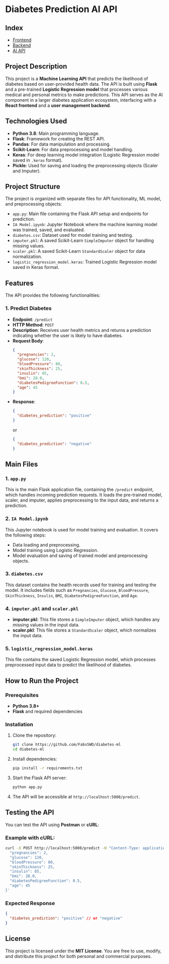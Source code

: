 
# Diabetes Prediction AI API

## Index

- [Frontend](https://github.com/FabsSWD/diabetes-app-frontend)
- [Backend](https://github.com/FabsSWD/diabetes-service-backend)
- [AI API](https://github.com/FabsSWD/diabetes-ml)

## Project Description

This project is a **Machine Learning API** that predicts the likelihood of diabetes based on user-provided health data. The API is built using **Flask** and a pre-trained **Logistic Regression model** that processes various medical and personal metrics to make predictions. This API serves as the AI component in a larger diabetes application ecosystem, interfacing with a **React frontend** and a **user management backend**.

## Technologies Used

- **Python 3.8**: Main programming language.
- **Flask**: Framework for creating the REST API.
- **Pandas**: For data manipulation and processing.
- **Scikit-Learn**: For data preprocessing and model handling.
- **Keras**: For deep learning model integration (Logistic Regression model saved in `.keras` format).
- **Pickle**: Used for saving and loading the preprocessing objects (Scaler and Imputer).

## Project Structure

The project is organized with separate files for API functionality, ML model, and preprocessing objects:

- `app.py`: Main file containing the Flask API setup and endpoints for prediction.
- `IA Model.ipynb`: Jupyter Notebook where the machine learning model was trained, saved, and evaluated.
- `diabetes.csv`: Dataset used for model training and testing.
- `imputer.pkl`: A saved Scikit-Learn `SimpleImputer` object for handling missing values.
- `scaler.pkl`: A saved Scikit-Learn `StandardScaler` object for data normalization.
- `logistic_regression_model.keras`: Trained Logistic Regression model saved in Keras format.

## Features

The API provides the following functionalities:

### 1. Predict Diabetes

- **Endpoint**: `/predict`
- **HTTP Method**: `POST`
- **Description**: Receives user health metrics and returns a prediction indicating whether the user is likely to have diabetes.
- **Request Body**:
  ```json
  {
    "pregnancies": 2,
    "glucose": 120,
    "bloodPressure": 80,
    "skinThickness": 25,
    "insulin": 85,
    "bmi": 28.0,
    "diabetesPedigreeFunction": 0.5,
    "age": 45
  }
  ```
- **Response**:
  ```json
  {
    "diabetes_prediction": "positive"
  }
  ```
  or
  ```json
  {
    "diabetes_prediction": "negative"
  }
  ```

## Main Files

### 1. `app.py`
This is the main Flask application file, containing the `/predict` endpoint, which handles incoming prediction requests. It loads the pre-trained model, scaler, and imputer, applies preprocessing to the input data, and returns a prediction.

### 2. `IA Model.ipynb`
This Jupyter notebook is used for model training and evaluation. It covers the following steps:
   - Data loading and preprocessing.
   - Model training using Logistic Regression.
   - Model evaluation and saving of trained model and preprocessing objects.

### 3. `diabetes.csv`
This dataset contains the health records used for training and testing the model. It includes fields such as `Pregnancies`, `Glucose`, `BloodPressure`, `SkinThickness`, `Insulin`, `BMI`, `DiabetesPedigreeFunction`, and `Age`.

### 4. `imputer.pkl` and `scaler.pkl`
   - **imputer.pkl**: This file stores a `SimpleImputer` object, which handles any missing values in the input data.
   - **scaler.pkl**: This file stores a `StandardScaler` object, which normalizes the input data.

### 5. `logistic_regression_model.keras`
This file contains the saved Logistic Regression model, which processes preprocessed input data to predict the likelihood of diabetes.

## How to Run the Project

### Prerequisites

- **Python 3.8+**
- **Flask** and required dependencies

### Installation

1. Clone the repository:
   ```bash
   git clone https://github.com/FabsSWD/diabetes-ml
   cd diabetes-ml
   ```

2. Install dependencies:
   ```bash
   pip install -r requirements.txt
   ```

3. Start the Flask API server:
   ```bash
   python app.py
   ```

4. The API will be accessible at `http://localhost:5000/predict`.

## Testing the API

You can test the API using **Postman** or **cURL**:

### Example with cURL:

```bash
curl -X POST http://localhost:5000/predict -H "Content-Type: application/json" -d '{
  "pregnancies": 2,
  "glucose": 120,
  "bloodPressure": 80,
  "skinThickness": 25,
  "insulin": 85,
  "bmi": 28.0,
  "diabetesPedigreeFunction": 0.5,
  "age": 45
}'
```

### Expected Response

```json
{
  "diabetes_prediction": "positive" // or "negative"
}
```

## License

This project is licensed under the **MIT License**. You are free to use, modify, and distribute this project for both personal and commercial purposes.
